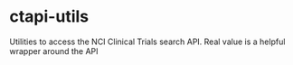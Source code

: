 # ctapi-utils
Utilities to access the NCI Clinical Trials search API.  Real value is a helpful wrapper around the API
